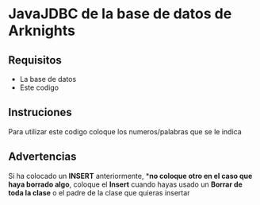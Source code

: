 # JavaJDBC de la base de datos de Arknights
## Requisitos
- La base de datos
- Este codigo
## Instruciones
Para utilizar este codigo coloque los numeros/palabras que se le indica
## Advertencias
Si ha colocado un **INSERT** anteriormente, ***no coloque otro en el caso que haya borrado algo**, coloque el **Insert** cuando hayas usado un **Borrar de toda la clase** o el padre de la clase que quieras insertar
